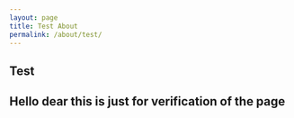 ```yaml
---
layout: page
title: Test About
permalink: /about/test/
---
```


## Test

## Hello dear this is just for verification of the page

